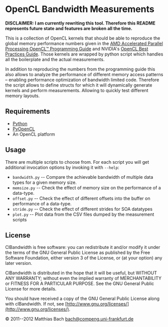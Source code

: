 OpenCL Bandwidth Measurements
=============================

**DISCLAIMER: I am currently rewriting this tool. Therefore this README represents future state and features are broken all the time.**

This is a collection of OpenCL kernels that should be able to reproduce the global memory performance numbers given in the [AMD Accelerated Parallel Processing OpenCL™ Programming Guide](http://developer.amd.com/sdks/AMDAPPSDK/assets/AMD_Accelerated_Parallel_Processing_OpenCL_Programming_Guide.pdf) and NVIDIA's [OpenCL Best Practices Guide](http://developer.download.nvidia.com/compute/DevZone/docs/html/OpenCL/doc/OpenCL_Best_Practices_Guide.pdf). Those kernels are wrapped by python script which handles all the boilerplate and the actual measurements.

In addition to reproducing the numbers from the programming guide this also allows to analyze the performance of different memory access patterns – enabling performance optimization of bandwidth limited code. Therefore the script allows to define structs for which it will dynamically generate kernels and perform measurements. Allowing to quickly test different memory layouts.

Requirements
------------

 * [Python](http://www.python.org/)
 * [PyOpenCL](http://mathema.tician.de/software/pyopencl)
 * An OpenCL platform

Usage
-----

There are multiple scripts to choose from. For each script you will get additional invocation options by invoking it with ``--help``:

 * ``bandwidth.py`` -- Compare the achievable bandwidth of multiple data types for a given memory size.
 * ``memsize.py`` -- Check the effect of memory size on the performance of a data-type.
 * ``offset.py`` -- Check the effect of different offsets into the buffer on performance of a data-type.
 * ``stride.py`` -- Check the effect of different strides for SOA datatypes
 * ``plot.py`` -- Plot data from the CSV files dumped by the measurement scripts

License
-------

ClBandwidth is free software: you can redistribute it and/or modify
it under the terms of the GNU General Public License as published by
the Free Software Foundation, either version 3 of the License, or
(at your option) any later version.

ClBandwidth is distributed in the hope that it will be useful,
but WITHOUT ANY WARRANTY; without even the implied warranty of
MERCHANTABILITY or FITNESS FOR A PARTICULAR PURPOSE.  See the
GNU General Public License for more details.

You should have received a copy of the GNU General Public License
along with clBandwidth.  If not, see [http://www.gnu.org/licenses/](http://www.gnu.org/licenses/).

&copy; 2011--2012 Matthias Bach <bach@compeng.uni-frankfurt.de>

